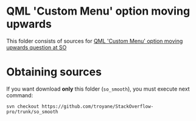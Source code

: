 QML 'Custom Menu' option moving upwards
=================================

This folder consists of sources for [QML 'Custom Menu' option moving upwards question at SO](http://stackoverflow.com/questions/40785317/qml-custom-menu-option-moving-upwards)


Obtaining sources
===============
If you want download **only** this folder (`so_smooth`),
you must execute next command:
```
svn checkout https://github.com/troyane/StackOverflow-pro/trunk/so_smooth
```
